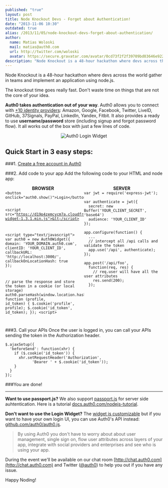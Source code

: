 ```yaml
---
published: "true"
layout: post
title: Node Knockout Devs - Forget about Authentication!
date: "2013-11-06 10:30"
outdated: true
alias: /2013/11/05/node-knockout-devs-forget-about-authentication/
author:
  name: Matias Woloski
  mail: matias@auth0.com
  url: http://twitter.com/woloski
  avatar: https://secure.gravatar.com/avatar/0cd73f2f2f39709bd03646e9225cc3d3?s=60
description: "Node Knockout is a 48-hour hackathon where devs across the world gather in teams and implement an application using node.js."
---
```



Node Knockout is a 48-hour hackathon where devs across the world gather in teams and implement an application using node.js.

The knockout time goes really fast. Don't waste time on things that are not the core of your idea.

**Auth0 takes authentication out of your way**. Auth0 allows you to connect with [+10 identity providers](https://docs.auth0.com/identityproviders): Amazon, Google, Facebook, Twitter, LiveID, GitHub, 37Signals, PayPal, LinkedIn, Yandex, Fitbit. It also provides a ready to use **username/password** store (including signup and forgot password flow). It all works out of the box with just a few lines of code.

<div style="text-align:center"><img src="https://s3.amazonaws.com/blog.auth0.com/img/login-widget.gif" alt="Auth0 Login Widget"></div>

## Quick Start in 3 easy steps:

###1. <a href="javascript: widget.show()">Create a free account in Auth0</a>

<!-- more -->

###2. Add code to your app
Add the following code to your HTML and node app:

<div style="float: left; width: 48%; padding-right: 10px; text-align:center;font-weight: bold">BROWSER</div>
<div style="float: left; width: 48%; text-align:center;font-weight: bold">SERVER</div>
<pre style="float: left; width: 48%; padding-right: 10px;margin:0">
<code>&lt;button onclick="auth0.show()">Login&lt;/button>

&lt;script src="https://d19p4zemcycm7a.cloudfront.net/w2/auth0-widget-1.3.1.min.js">&lt;/script>

&lt;script type="text/javascript">
var auth0 = new Auth0Widget({
  domain:       'YOUR_DOMAIN.auth0.com',
  clientID:     'YOUR_CLIENT_ID',
  callbackURL:  'http://localhost:3000/',
  callbackOnLocationHash: true
});

// parse the response and store the token in a cookie (or local storage)
auth0.parseHash(window.location.hash, function (profile, id_token) {
  $.cookie('profile', profile);
  $.cookie('id_token', id_token);
});
&lt;script>

</code>
</pre>

<pre style="float: left; width: 48%;margin:0">
<code>var jwt = require('express-jwt');

var authenticate = jwt({
  secret: new Buffer('YOUR_CLIENT_SECRET', 'base64')
  audience: 'YOUR_CLIENT_ID'
});

app.configure(function() {
  ...
  // intercept all /api calls and validate the token
  app.use('/api', authenticate);
});

app.post('/api/foo',
  function(req, res) {
    // req.user will have all the user attributes
    res.send(200);
  });

</code>
</pre>
<div style="clear: both;"></div>
###3. Call your APIs
Once the user is logged in, you can call your APIs sending the token in the Authorization header.

	$.ajaxSetup({
	  'beforeSend': function(xhr) {
		if ($.cookie('id_token')) {
	      xhr.setRequestHeader('Authorization',
	       		'Bearer ' + $.cookie('id_token'));
	    }
	  }
	});

###You are done!

---

**Want to use passport.js?**
We also support [passport.js](http://passportjs.org/) for server side auhtentication. Here is a tutorial [docs.auth0.com/nodejs-tutorial](https://docs.auth0.com/nodejs-tutorial).

**Don't want to use the Login Widget?**
The [widget is customizable](https://docs.auth0.com/login-widget2) but if you want to have your own login UI, you can use Auth0's API instead: [github.com/auth0/auth0.js](http://github.com/auth0/auth0.js).

> By using Auth0 you don't have to worry about about user management, single sign on, flow user attributes across layers of your app, integrate with social providers and enterprises and see who is using your app.

During the event we'll be available on our chat room [http://chat.auth0.com](http://chat.auth0.com) and Twitter ([@auth0](http://auth0.com)) to help you out if you have any issue.

Happy Noding!

<script src="https://d19p4zemcycm7a.cloudfront.net/w2/auth0-widget-1.3.1.min.js"></script>
<script type="text/javascript">
    var widget = new Auth0Widget({
        domain:       'auth0.auth0.com',
        clientID:     'zEYfpoFzUMEzilhkHilcWoNkrFfJ3hAI',
        callbackURL:  'https://app.auth0.com/callback'
    });
</script>
